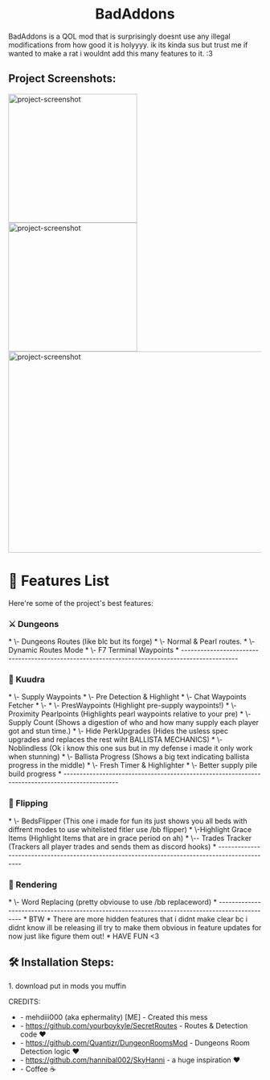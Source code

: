 <h1 align="center" id="title">BadAddons</h1>

<p id="description">BadAddons is a QOL mod that is surprisingly doesnt use any illegal modifications from how good it is holyyyy. ik its kinda sus but trust me if wanted to make a rat i wouldnt add this many features to it. :3</p>

<h2>Project Screenshots:</h2>

<img src="https://cdn.discordapp.com/attachments/1289199463658950851/1290277934489276426/image.png?ex=66fbe077&amp;is=66fa8ef7&amp;hm=26ac89cd7f1b606583d5796fb9d638170e0be7b33f7cb7e89c5f6bb2d9ba6938&amp;" alt="project-screenshot" width="256" height="256/">

<img src="https://cdn.discordapp.com/attachments/1289199463658950851/1290270464878444586/image.png?ex=66fbd982&amp;is=66fa8802&amp;hm=a93eb4c59096da0987eaa3b3a1bbcccc4bbed9b03ac5837f1c1d73ad8cc20087&amp;" alt="project-screenshot" width="256" height="256/">

<img src="https://cdn.discordapp.com/attachments/1289199463658950851/1290269886462955530/image.png?ex=66fbd8f8&amp;is=66fa8778&amp;hm=dda7b90cbe62b45ef9cadb726f72e02774ad83a6104c71005d04328733e59faa&amp;" alt="project-screenshot" width="600" height="400/">

  
  
<h1>🧐 Features List</h1>

Here're some of the project's best features:

<h3>⚔️ Dungeons</h3>
*   \- Dungeons Routes (like blc but its forge)
*   \- Normal & Pearl routes.
*   \- Dynamic Routes Mode
*   \- F7 Terminal Waypoints
*   -----------------------------------------------------------------------------------------------
<h3>🌋 Kuudra</h3>
*   \- Supply Waypoints
*   \- Pre Detection & Highlight
*   \- Chat Waypoints Fetcher
*   \-
*   \- PresWaypoints (Highlight pre-supply waypoints!)
*   \- Proximity Pearlpoints (Highlights pearl waypoints relative to your pre)
*   \- Supply Count (Shows a digestion of who and how many supply each player got and stun time.)
*   \- Hide PerkUpgrades (Hides the usless spec upgrades and replaces the rest wiht BALLISTA MECHANICS)
*   \- Noblindless (Ok i know this one sus but in my defense i made it only work when stunning)
*   \- Ballista Progress (Shows a big text indicating ballista progress in the middle)
*   \- Fresh Timer & Highlighter
*   \- Better supply pile build progress
*   -----------------------------------------------------------------------------------------------
<h3>💸 Flipping</h3>
*   \- BedsFlipper (This one i made for fun its just shows you all beds with diffrent modes to use whitelisted fitler use /bb flipper)
*   \-Highlight Grace Items (Highlight Items that are in grace period on ah)
*   \-- Trades Tracker (Trackers all player trades and sends them as discord hooks)
*   -----------------------------------------------------------------------------------------------
<h3>🔎 Rendering</h3>
*   \- Word Replacing (pretty obviouse to use /bb replaceword)
*   -----------------------------------------------------------------------------------------------
*   BTW
*   There are more hidden features that i didnt make clear bc i didnt know ill be releasing ill try to make them obvious in feature updates for now just like figure them out!
*   HAVE FUN <3

<h2>🛠️ Installation Steps:</h2>

<p>1. download put in mods you muffin</p>



CREDITS:
* \- mehdiii000 (aka ephermality) [ME] - Created this mess
* \- https://github.com/yourboykyle/SecretRoutes - Routes & Detection code ❤️
* \- https://github.com/Quantizr/DungeonRoomsMod - Dungeons Room Detection logic ❤️
* \- https://github.com/hannibal002/SkyHanni - a huge inspiration ❤️
* \- Coffee ☕
